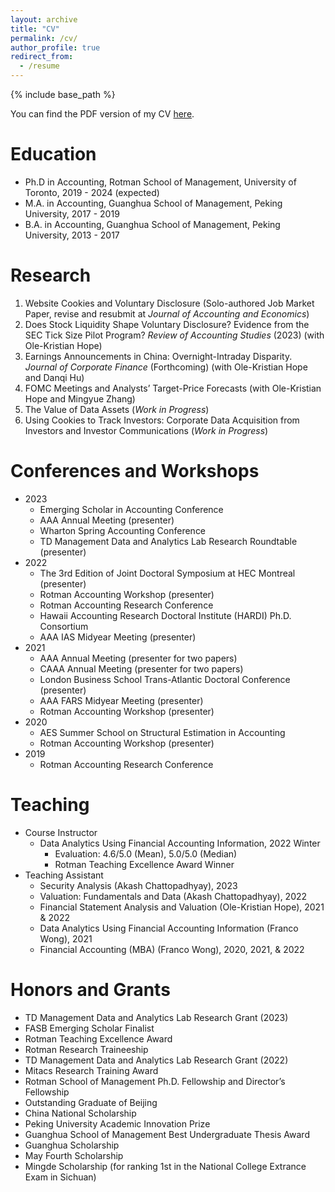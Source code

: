 ```yaml
---
layout: archive
title: "CV"
permalink: /cv/
author_profile: true
redirect_from:
  - /resume
---
```


{% include base_path %}

You can find the PDF version of my CV [here](https://github.com/jliu-ut/CV/blob/main/CV.pdf).

Education
======
* Ph.D in Accounting, Rotman School of Management, University of Toronto, 2019 - 2024 (expected)
* M.A. in Accounting, Guanghua School of Management, Peking University, 2017 - 2019
* B.A. in Accounting, Guanghua School of Management, Peking University, 2013 - 2017

Research
======
1. Website Cookies and Voluntary Disclosure (Solo-authored Job Market Paper, revise and resubmit at _Journal of Accounting and Economics_)
2. Does Stock Liquidity Shape Voluntary Disclosure? Evidence from the SEC Tick Size Pilot Program? _Review of Accounting Studies_ (2023) (with Ole-Kristian Hope)
3. Earnings Announcements in China: Overnight-Intraday Disparity. _Journal of Corporate Finance_ (Forthcoming) (with Ole-Kristian Hope and Danqi Hu)
4. FOMC Meetings and Analysts’ Target-Price Forecasts (with Ole-Kristian Hope and Mingyue Zhang)
5. The Value of Data Assets (_Work in Progress_)
6. Using Cookies to Track Investors: Corporate Data Acquisition from Investors and Investor Communications (_Work in Progress_)
   
Conferences and Workshops
======
* 2023
  * Emerging Scholar in Accounting Conference
  * AAA Annual Meeting (presenter)
  * Wharton Spring Accounting Conference
  * TD Management Data and Analytics Lab Research Roundtable (presenter)
* 2022
  * The 3rd Edition of Joint Doctoral Symposium at HEC Montreal (presenter)
  * Rotman Accounting Workshop (presenter)
  * Rotman Accounting Research Conference
  * Hawaii Accounting Research Doctoral Institute (HARDI) Ph.D. Consortium
  * AAA IAS Midyear Meeting (presenter)
* 2021
  * AAA Annual Meeting (presenter for two papers)
  * CAAA Annual Meeting (presenter for two papers)
  * London Business School Trans-Atlantic Doctoral Conference (presenter)
  * AAA FARS Midyear Meeting (presenter)
  * Rotman Accounting Workshop (presenter)
* 2020
  * AES Summer School on Structural Estimation in Accounting
  * Rotman Accounting Workshop (presenter)
* 2019
  * Rotman Accounting Research Conference


Teaching
======
* Course Instructor
  * Data Analytics Using Financial Accounting Information, 2022 Winter
    * Evaluation: 4.6/5.0 (Mean), 5.0/5.0 (Median)
    * Rotman Teaching Excellence Award Winner
* Teaching Assistant
  * Security Analysis (Akash Chattopadhyay), 2023
  * Valuation: Fundamentals and Data (Akash Chattopadhyay), 2022
  * Financial Statement Analysis and Valuation (Ole-Kristian Hope), 2021 & 2022
  * Data Analytics Using Financial Accounting Information (Franco Wong), 2021
  * Financial Accounting (MBA) (Franco Wong), 2020, 2021, & 2022


Honors and Grants
======
* TD Management Data and Analytics Lab Research Grant (2023)
* FASB Emerging Scholar Finalist
* Rotman Teaching Excellence Award
* Rotman Research Traineeship
* TD Management Data and Analytics Lab Research Grant (2022)
* Mitacs Research Training Award
* Rotman School of Management Ph.D. Fellowship and Director’s Fellowship
* Outstanding Graduate of Beijing
* China National Scholarship
* Peking University Academic Innovation Prize
* Guanghua School of Management Best Undergraduate Thesis Award
* Guanghua Scholarship
* May Fourth Scholarship
* Mingde Scholarship (for ranking 1st in the National College Extrance Exam in Sichuan)
  


